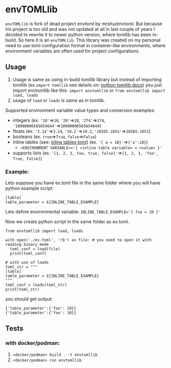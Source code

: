# envTOMLlib
`envTOMLlib` is fork of dead project envtoml by mrshu/envtoml. But because his project is too old and was not updated at all in last couple of years I decided to rewrite it to newer python version, where tomllib has been in-build.
So here it is an `envTOMLlib`.
This library was created on my personal need to use toml configuration format in container-like environments, where environment variables are often used for project configurations.

## Usage 
1. Usage is same as using in-build tomllib library but instead of importing tomllib (ex.`import tomllib` see details on: [python tomllib docs](https://docs.python.org/3/library/tomllib.html)) you just import envtomllib like this:
`import envtomllib` or `from envtomllib import load, loads`
2. usage of `load` or `loads` is same as in tomllib.

Supported environment variable value types and conversion examples:
 - integers (ex. `'10'`=>`10`, `'20'`=>`20`, `'274'`=>`274`, `'10000006565654644'`=>`10000006565654644`)
 - floats (ex. `'3.14'`=>`3.14`, `'10.2'`=>`10.2`, `'10265.1651'`=>`10265.1651`)
 - booleans (ex. `true`=>`True`, `false`=>`False`)
 - inline tables (see: [inline tables toml](https://toml.io/en/v1.0.0#inline-table)) (ex. `'{ a = 10}'`=>`{'a':10}`) 
   - `<ENVIRONMENT VARIABLE>='{ <inline table variable> = <value> }'` 
 - supports lists (ex. `'[1, 2, 3, foo, true, false]'`=>`[1, 2, 3, 'foo', True, False]`)

### Example:
Lets suppose you have ex.toml file in the same folder where you will have python example script:
```
[table]
table_parameter = ${INLINE_TABLE_EXAMPLE}
```

Lets define environmental variable:
`INLINE_TABLE_EXAMPLE='{ foo = 10 }'`

Now we create python script in the same folder as ex.toml.
```
from envtomllib import load, loads

with open('./ex.toml', 'rb') as file: # you need to open it with reading binary mode
  toml_conf = load(file)
  print(toml_conf)

# with use of loads
toml_str = """
[table]
table_parameter = ${INLINE_TABLE_EXAMPLE}
"""
toml_conf = loads(toml_str)
print(toml_str)
```

you should get output:
```
{'table_parameter':{'foo': 10}}
{'table_parameter':{'foo': 10}}
```


## Tests
### with docker/podman:
 1. `<docker/podman> build . -t envtomllib`
 2. `<docker/podman> run envtomllib`

